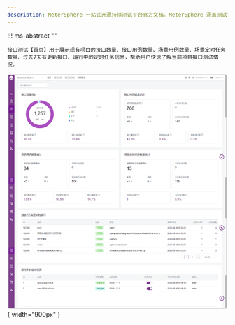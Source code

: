 ```yaml
---
description: MeterSphere 一站式开源持续测试平台官方文档。MeterSphere 涵盖测试管理、接口测试、UI 测试和性能测试等功能，全面兼容 JMeter、Selenium 等主流开源标准，有效助力开发和测试团队充分利用云弹性进行高度可 扩展的自动化测试，加速高质量的软件交付。
---
```


!!! ms-abstract "" 

    接口测试【首页】用于展示现有项目的接口数量、接口用例数量、场景用例数量、场景定时任务数量、过去7天有更新接口、运行中的定时任务信息，帮助用户快速了解当前项目接口测试情况。
![!接口测试首页](../../img/api/首页1.png){ width="900px" }
